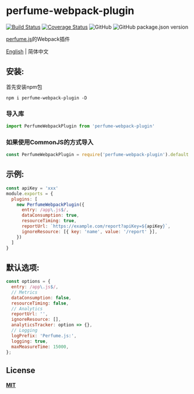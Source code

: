 # perfume-webpack-plugin

[![Build Status](https://travis-ci.com/zy308718320/perfume-webpack-plugin.svg?branch=master)](https://travis-ci.com/zy308718320/perfume-webpack-plugin)
[![Coverage Status](https://coveralls.io/repos/github/zy308718320/perfume-webpack-plugin/badge.svg?branch=master)](https://coveralls.io/github/zy308718320/perfume-webpack-plugin?branch=master)
![GitHub](https://img.shields.io/github/license/zy308718320/perfume-webpack-plugin)
![GitHub package.json version](https://img.shields.io/github/package-json/v/zy308718320/perfume-webpack-plugin)

[perfume.js](https://github.com/Zizzamia/perfume.js)的Webpack插件

[English](./README.md) | 简体中文

## 安装:

首先安装npm包

```console
npm i perfume-webpack-plugin -D
```
### 导入库
```javascript
import PerfumeWebpackPlugin from 'perfume-webpack-plugin'
```
### 如果使用CommonJS的方式导入
```javascript
const PerfumeWebpackPlugin = require('perfume-webpack-plugin').default
```

## 示例:

```javascript
const apiKey = 'xxx'
module.exports = {
  plugins: [
    new PerfumeWebpackPlugin({
      entry: /app\.js$/,
      dataConsumption: true,
      resourceTiming: true,
      reportUrl: `https://example.com/report?apiKey=${apiKey}`,
      ignoreResource: [{ key: 'name', value: '/report' }],
    })
  ]
}
```

## 默认选项:
```javascript
const options = {
  entry: /app\.js$/,
  // Metrics
  dataConsumption: false,
  resourceTiming: false,
  // Analytics
  reportUrl: '',
  ignoreResource: [],
  analyticsTracker: option => {},
  // Logging
  logPrefix: 'Perfume.js:',
  logging: true,
  maxMeasureTime: 15000,
};

```

## License

#### [MIT](./LICENSE)
